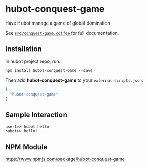 # hubot-conquest-game

Have Hubot manage a game of global domination

See [`src/conquest-game.coffee`](src/conquest-game.coffee) for full documentation.

## Installation

In hubot project repo, run:

`npm install hubot-conquest-game --save`

Then add **hubot-conquest-game** to your `external-scripts.json`:

```json
[
  "hubot-conquest-game"
]
```

## Sample Interaction

```
user1>> hubot hello
hubot>> hello!
```

## NPM Module

https://www.npmjs.com/package/hubot-conquest-game
